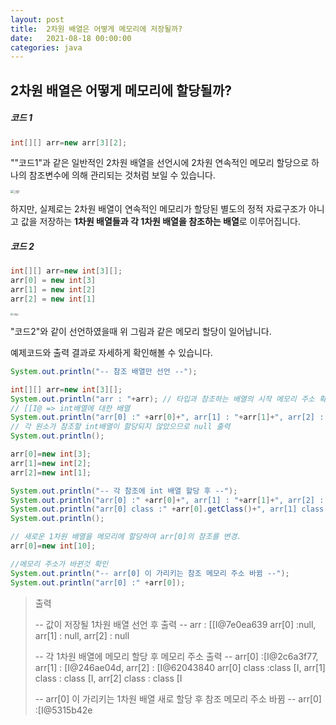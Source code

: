 ```yaml
---
layout: post
title:  2차원 배열은 어떻게 메모리에 저장될까?
date:   2021-08-18 00:00:00
categories: java
---
```


## 2차원 배열은 어떻게 메모리에 할당될까?

##### 코드 1

```java
int[][] arr=new arr[3][2];
```

""코드1"과 같은 일반적인 2차원 배열을 선언시에 2차원 연속적인 메모리 할당으로 하나의 참조변수에 의해 관리되는 것처럼 보일 수 있습니다.

<img src="/Users/PPoya/Jerry/study/멘토링/java/그림1.png" alt="그림1" style="zoom:30%;" />



하지만, 실제로는 2차원 배열이 연속적인 메모리가 할당된  별도의 정적 자료구조가 아니고 값을 저장하는 **1차원 배열들과 각 1차원 배열을 참조하는 배열**로 이루어집니다.

##### 코드 2

```java
int[][] arr=new int[3][];
arr[0] = new int[3]
arr[1] = new int[2]
arr[2] = new int[1]
```



<img src="/Users/PPoya/Jerry/study/멘토링/java/그림2.png" alt="그림2" style="zoom:25%;" />



"코드2"와 같이 선언하였을때 위 그림과 같은 메모리 할당이 일어납니다.

예제코드와 출력 결과로 자세하게 확인해볼 수 있습니다.

```java
System.out.println("-- 참조 배열만 선언 --");

int[][] arr=new int[3][];
System.out.println("arr : "+arr); // 타입과 참조하는 배열의 시작 메모리 주소 확인 가능
// [[I@ => int배열에 대한 배열
System.out.println("arr[0] :" +arr[0]+", arr[1] : "+arr[1]+", arr[2] : "+arr[2]);
// 각 원소가 참조할 int배열이 할당되지 않았으므로 null 출력
System.out.println();

arr[0]=new int[3];
arr[1]=new int[2];
arr[2]=new int[1];

System.out.println("-- 각 참조에 int 배열 할당 후 --");
System.out.println("arr[0] :" +arr[0]+", arr[1] : "+arr[1]+", arr[2] : "+arr[2]); // 각 참조의 타입과 가리키는 배열의 시작 메모리 주소 출력
System.out.println("arr[0] class :" +arr[0].getClass()+", arr[1] class : "+arr[1].getClass()+", arr[2] class : "+arr[2].getClass());
System.out.println();

// 새로운 1차원 배열을 메모리에 할당하여 arr[0]의 참조를 변경.
arr[0]=new int[10];

//메모리 주소가 바뀐것 확인
System.out.println("-- arr[0] 이 가리키는 참조 메모리 주소 바뀜 --");
System.out.println("arr[0] :" +arr[0]);
```

> 출력
>
> -- 값이 저장될 1차원 배열 선언 후 출력 --
> arr : [[I@7e0ea639
> arr[0] :null, arr[1] : null, arr[2] : null
>
> -- 각 1차원 배열에 메모리 할당 후 메모리 주소 출력 --
> arr[0] :[I@2c6a3f77, arr[1] : [I@246ae04d, arr[2] : [I@62043840
> arr[0] class :class [I, arr[1] class : class [I, arr[2] class : class [I
>
> -- arr[0] 이 가리키는 1차원 배열 새로 할당 후 참조 메모리 주소 바뀜 --
> arr[0] :[I@5315b42e